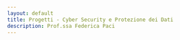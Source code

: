 ```yaml
---
layout: default
title: Progetti - Cyber Security e Protezione dei Dati
description: Prof.ssa Federica Paci
---
```

